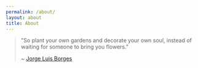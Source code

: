 ```yaml
---
permalink: /about/
layout: about 
title: About
---
```


> "So plant your own gardens and decorate your own soul, instead of waiting for someone to bring you flowers."
 >
 > ~ [Jorge Luis Borges](https://www.quotemaster.org/q3a61c72132d7b0c05bc7bc558c178cee)

